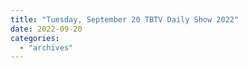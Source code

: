 ```yaml
---
title: "Tuesday, September 20 TBTV Daily Show 2022"
date: 2022-09-20
categories: 
  - "archives"
---
```



